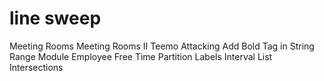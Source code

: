 # line sweep


Meeting Rooms
Meeting Rooms II
Teemo Attacking
Add Bold Tag in String
Range Module
Employee Free Time
Partition Labels
Interval List Intersections